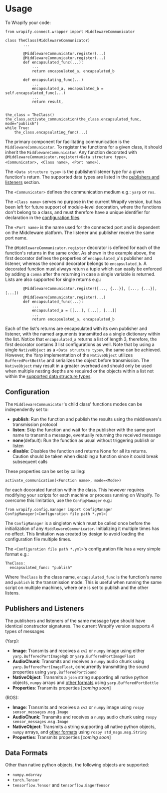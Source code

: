 # Usage

To Wrapify your code:

```
from wrapify.connect.wrapper import MiddlewareCommunicator

class TheClass(MiddlewareCommunicator)
        ...
           
        @MiddlewareCommunicator.register(...)
        @MiddlewareCommunicator.register(...)
        def encapsulated_func(...):
            ...
            return encapsulated_a, encapsulated_b
        
        def encapsulating_func(...)
            ...
            encapsulated_a, encapsulated_b = self.encapsulated_func(...)
            ...
            return result,


the_class = TheClass()
the_class.activate_communication(the_class.encapsulated_func, mode="publish")
while True:
    the_class.encapsulating_func(...)
```

The primary component for facilitating communication is the `MiddlewareCommunicator`. To register the 
functions for a given class, it should inherit the `MiddlewareCommunicator`. Any function decorated with
`@MiddlewareCommunicator.register(<Data structure type>, <Communicator>, <Class name>, <Port name>)`. 

The `<Data structure type>` is the publisher/listener type for a given function's return. The supported data
types are listed in the [publishers and listeners](#publishers-and-listeners) section.

The `<Communicator>` defines the communication medium e.g.: `yarp` or `ros`.

The `<Class name>` serves no purpose in the current Wrapify version, but has been left for future support of module-level decoration, 
where the functions don't belong to a class, and must therefore have a unique identifier for declaration in the 
[configuration files](#configuration).

The `<Port name>` is the name used for the connected port and is dependent on the Middleware platform. The listener and publisher receive 
the same port name.

The `@MiddlewareCommunicator.register` decorator is defined for each of the function's returns in the 
same order. As shown in the example above, the first decorator defines the properties of `encapsulated_a`'s 
publisher and listener, whereas the second decorator belongs to `encapsulated_b`. A decorated function must always return a tuple which can easily
be enforced by adding a `comma` after the returning in case a single variable is returned. Lists are also supported for 
single returns e.g.:
```
        @MiddlewareCommunicator.register([..., {...}], [..., {...}], [...])
        @MiddlewareCommunicator.register(...)
        def encapsulated_func(...):
            ...
            encapsulated_a = [[...], [...], [...]]
            ...
            return encapsulated_a, encapsulated_b
```
Each of the list's returns are encapsulated with its own publisher and listener, with the named arguments transmitted as 
a single dictionary within the list. Notice that `encapsulated_a` returns a list of length 3, therefore, the first decorator contains 
3 list configurations as well. Note that by using a single `NativeObject` as a `<Data structure type>`, the same 
can be achieved. However, the Yarp implementation of the `NativeObject` utilizes `BufferedPortBottle` and serializes the 
object before transmission. The `NativeObject` may result in a greater overhead and should only be used when multiple nesting depths are 
required or the objects within a list not within the [supported data structure types](#publishers-and-listeners).

## Configuration
The `MiddlewareCommunicator`'s child class' functions modes can be independently set to:
* **publish**: Run the function and publish the results using the middleware's transmission protocol
* **listen**: Skip the function and wait for the publisher with the same port name to transmit a message, eventually returning the received message
* **none**(default): Run the function as usual without triggering publish or listen
* **disable**: Disables the function and returns None for all its returns. Caution should be taken when disabling a function since it 
could break subsequent calls

These properties can be set by calling: 

`activate_communication(<Function name>, mode=<Mode>)` 

for each docorated function within the class. This however requires modifying your scripts for each machine or process running
on Wrapify. To overcome this limitation, use the `ConfigManager` e.g.:
```
from wrapify.config.manager import ConfigManager
ConfigManager(<Configuration file path *.yml>)
``` 

The `ConfigManager` is a singleton which must be called once before the initialization of any `MiddlewareCommunicator`. Initializing it 
multiple times has no effect. This limitation was created by design to avoid loading the configuration file multiple times.

The `<Configuration file path *.yml>`'s configuration file has a very simple format e.g.:
```
TheClass:
  encapsulated_func: "publish"

```
Where `TheClass` is the class name, `encapsulated_func` is the function's name and `publish` is the transmission mode.
This is useful when running the same script on multiple machines, where one is set to publish and the other listens.

## Publishers and Listeners

The publishers and listeners of the same message type should have identical constructor signatures. The current Wrapify version supports
4 types of messages 

(Yarp):

* **Image**: Transmits and receives a `cv2` or `numpy` image using either `yarp.BufferedPortImageRgb` or `yarp.BufferedPortImageFloat`
* **AudioChunk**: Transmits and receives a `numpy` audio chunk using `yarp.BufferedPortImageFloat`, concurrently transmitting the sound properties using `yarp.BufferedPortSound`
* **NativeObject**: Transmits a `json` string supporting all native python objects, `numpy` arrays and [other formats](#data-formats) using `yarp.BufferedPortBottle`
* **Properties**: Transmits properties [*coming soon*]

(ROS):

* **Image**: Transmits and receives a `cv2` or `numpy` image using `rospy sensor_messages.msg.Image`
* **AudioChunk**: Transmits and receives a `numpy` audio chunk using `rospy sensor_messages.msg.Image`
* **NativeObject**: Transmits a string supporting all native python objects, `numpy` arrays, and [other formats](#data-formats) using `rospy std_msgs.msg.String`
* **Properties**: Transmits properties [*coming soon*]

## Data Formats

Other than native python objects, the following objects are supported:

* `numpy.ndarray`
* `torch.Tensor`
* `tensorflow.Tensor` and `tensorflow.EagerTensor`
